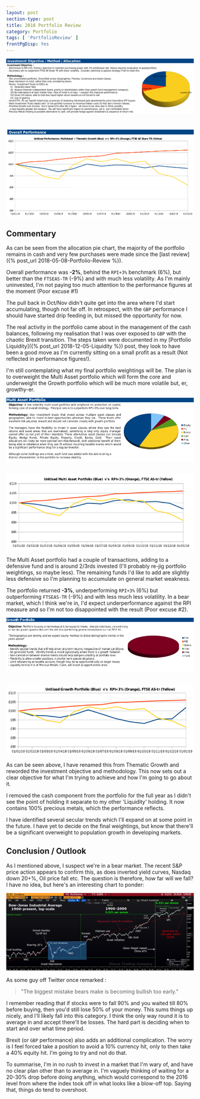```yaml
---
layout: post
section-type: post
title: 2018 Portfolio Review
category: Portfolio
tags: [ 'PortfolioReview' ]
frontPgDisp: Yes
---
```


<img style="border: 0;" src="/img/2019/20190101_PortfolioReview_Overall.png" />
<img style="border: 0; padding-top:40px" src="/img/2019/20190101_PortfolioReview_OverallChart.png" />


## Commentary

As can be seen from the allocation pie chart, the majority of the portfolio remains in cash and
very few purchases were made since the [last review]({% post_url 2018-05-08-Portfolio-Review %}).  

Overall performance was **-2%**, behind the `RPI+3%` benchmark (6%), but better than the `FTSEAS-TR` (-9%) 
and with much less volatility.  As I'm mainly uninvested, I'm not paying 
too much attention to the performance figures at the moment (Poor excuse #1)

The pull back in Oct/Nov didn't quite get into the area where I'd start accumulating,
though not far off.  In retrospect, with the `GBP` performance I should have started drip 
feeding in, but missed the opportunity for now.

The real activity in the portfolio came about in the management of the cash balances,
following my realisation that I was over exposed to `GBP` with the chaotic Brexit
transition.  The steps taken were documented in my [Portfolio Liquidity]({% post_url 2018-12-05-Liquidity %}) 
post, they look to have been a good move as I'm currently sitting on a small profit as a result 
(Not reflected in performance figures!).

I'm still contemplating what my final portfolio weightings will be.  The plan is to overweight the 
Multi Asset portfolio which will form the core and underweight the Growth portfolio which will be much 
more volatile but, er, growthy-er. 



<img style="border: 0;" src="/img/2019/20190101_PortfolioReview_MultiAsset.png" />
<img style="border: 0; padding-top:30px" src="/img/2019/20190101_PortfolioReview_MultiAssetChart.png" />

The Multi Asset portfolio had a couple of transactions, adding to a defensive fund and is
around 2/3rds invested (I'll probably re-jig portfolio weightings, so maybe less).  The 
remaining funds I'd like to add are slightly less defensive so I'm planning to accumulate on 
general market weakness.

The portfolio returned **-3%**, underperforming `RPI+3%` (6%)  but outperforming `FTSEAS-TR` (-9%) and with less 
much less volatility.  In a bear market, which I think we're in, I'd expect underperformance against the RPI 
measure and so I'm not too disappointed with the result (Poor excuse #2).



<img style="border: 0;" src="/img/2019/20190101_PortfolioReview_Growth.png"/>
<img style="border: 0; padding-top:30px" src="/img/2019/20190101_PortfolioReview_GrowthChart.png"/>

As can be seen above, I have renamed this from Thematic Growth and reworded the investment objective and 
methodology.  This now sets out a clear objective for what I'm trying to achieve and how I'm going to go 
about it.

I removed the cash component from the portfolio for the full year as I didn't see the point of holding it 
separate to my other 'Liquidity' holding. It now contains 100% precious metals, which the performance reflects.  

I have identified several secular trends which I'll expand on at some point in the future.  I have yet to 
decide on the final weightings, but know that there'll be a significant overweight to population growth 
in developing markets.



## Conclusion / Outlook

As I mentioned above, I suspect we're in a bear market.  The recent S&P price action appears to confirm this, 
as does inverted yield curves, Nasdaq down 20+%, Oil price fall etc.  The question is therefore, how far will 
we fall?  I have no idea, but here's an interesting chart to ponder:

<img style="border: 0;" src="/img/2019/20190101_120YearDow.jpg" />

As some guy off Twitter once remarked :

> "The biggest mistake bears make is becoming bullish too early."

I remember reading that if stocks were to fall 90% and you waited till 80% before buying, then you'd still lose 
50% of your money.  This sums things up nicely, and I'll likely fall into this category.  I think the only way 
round it is to average in and accept there'll be losses.  The hard part is deciding when to start and over what 
time period. 

Brexit (or `GBP` performance) also adds an additional complication.  The worry is I feel forced take a position to 
avoid a 10% currency hit, only to then take a 40% equity hit. I'm going to try and not do that.

To summarise, I'm in no rush to invest in a market that I'm wary of, and have no clear plan other than to average 
in.  I'm vaguely thinking of waiting for a 20-30% drop before doing anything, which would correspond to the 2016 level 
from where the index took off in what looks like a blow-off top.  Saying that, things do tend to overshoot.



